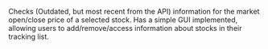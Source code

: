 Checks (Outdated, but most recent from the API) information for the market open/close price of a selected stock. Has a simple GUI implemented, allowing users to add/remove/access information about stocks in their tracking list.
